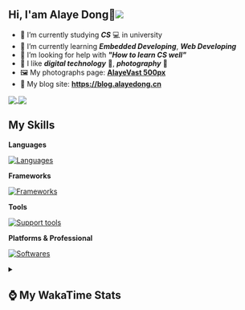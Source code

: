 ## Hi, **I'am Alaye Dong**👋<img src="https://visitor-badge.laobi.icu/badge?page_id=Alaye-Dong.Alaye-Dong"/>

- 📖 I’m currently studying ***CS*** 💻 in university
- 🌱 I’m currently learning ***Embedded Developing***, ***Web Developing***
- 🤔 I’m looking for help with ***"How to learn CS well"***
- 🤩 I like ***digital technology*** 📱, ***photography*** 📸
- 🖼️ My photographs page: **[AlayeVast 500px](https://500px.com.cn/AlayeVast)**
- 📰 My blog site: **https://blog.alayedong.cn**

<!--
[![Alaye's GitHub stats](https://github-readme-stats.vercel.app/api?username=Alaye-Dong&custom_title=Alaye%20Dong`s%20GitHub%20stats&show_icons=true&rank_icon=percentile&theme=transparent&include_all_commits=true&count_private=true)](https://github.com/anuraghazra/github-readme-stats) 
[![Top Langs](https://github-readme-stats.vercel.app/api/top-langs/?username=Alaye-Dong\&layout=compact&theme=transparent)](https://github.com/anuraghazra/github-readme-stats)
-->
<a href="https://github.com/anuraghazra/github-readme-stats">
  <img height=200 align="center" src="https://github-readme-stats.vercel.app/api?username=Alaye-Dong&custom_title=Alaye%20Dong`s%20GitHub%20stats&show_icons=true&rank_icon=percentile&theme=transparent&include_all_commits=true&count_private=true" />
</a>
<a href="https://github.com/anuraghazra/convoychat">
  <img height=200 align="center" src="https://github-readme-stats.vercel.app/api/top-langs/?username=Alaye-Dong&layout=compact&theme=transparent&include_all_commits=true&count_private=true&langs_count=8&card_width=300" />
</a>

## My Skills

**Languages**

[![Languages](https://go-skill-icons.vercel.app/api/icons?i=c,java,html,css,js,ts,py,dart&perline=15)](https://github.com/LelouchFR/skill-icons)

**Frameworks**

[![Frameworks](https://go-skill-icons.vercel.app/api/icons?i=arduino,platformio,spring,vue,nuxt,astro,tailwindcss,flutter&perline=15)](https://github.com/LelouchFR/skill-icons)

**Tools**

[![Support tools](https://go-skill-icons.vercel.app/api/icons?i=git,pnpm,vite,vitepress,pinia,anaconda,docker,nginx,mysql,redis&perline=15)](https://github.com/LelouchFR/skill-icons)

**Platforms & Professional**

[![Softwares](https://go-skill-icons.vercel.app/api/icons?i=windows,androidstudio,vscode,idea,pycharm,webstorm,ps,lr,davinci,canva,github,vercel&perline=15)](https://github.com/LelouchFR/skill-icons)

<details>	
  <summary><h2> ⌚ My WakaTime Stats </b></summary>

<!--START_SECTION:waka-->
![Code Time](http://img.shields.io/badge/Code%20Time-605%20hrs%2057%20mins-blue)

![Profile Views](http://img.shields.io/badge/Profile%20Views-0-blue)

![Lines of code](https://img.shields.io/badge/From%20Hello%20World%20I%27ve%20Written-1.1%20million%20lines%20of%20code-blue)

**🐱 My GitHub Data** 

> 📦 133.2 kB Used in GitHub's Storage 
 > 
> 🏆 362 Contributions in the Year 2025
 > 
> 🚫 Not Opted to Hire
 > 
> 📜 33 Public Repositories 
 > 
> 🔑 6 Private Repositories 
 > 
**I'm a Night 🦉** 

```text
🌞 Morning                141 commits         ██░░░░░░░░░░░░░░░░░░░░░░░   08.03 % 
🌆 Daytime                541 commits         ████████░░░░░░░░░░░░░░░░░   30.81 % 
🌃 Evening                740 commits         ███████████░░░░░░░░░░░░░░   42.14 % 
🌙 Night                  334 commits         █████░░░░░░░░░░░░░░░░░░░░   19.02 % 
```
📅 **I'm Most Productive on Monday** 

```text
Monday                   288 commits         ████░░░░░░░░░░░░░░░░░░░░░   16.40 % 
Tuesday                  272 commits         ████░░░░░░░░░░░░░░░░░░░░░   15.49 % 
Wednesday                237 commits         ███░░░░░░░░░░░░░░░░░░░░░░   13.50 % 
Thursday                 286 commits         ████░░░░░░░░░░░░░░░░░░░░░   16.29 % 
Friday                   238 commits         ███░░░░░░░░░░░░░░░░░░░░░░   13.55 % 
Saturday                 190 commits         ███░░░░░░░░░░░░░░░░░░░░░░   10.82 % 
Sunday                   245 commits         ███░░░░░░░░░░░░░░░░░░░░░░   13.95 % 
```


📊 **This Week I Spent My Time On** 

```text
💬 Programming Languages: 
Vue.js                   4 hrs 12 mins       ██████░░░░░░░░░░░░░░░░░░░   23.91 % 
Java                     3 hrs 42 mins       █████░░░░░░░░░░░░░░░░░░░░   21.10 % 
TypeScript               3 hrs 23 mins       █████░░░░░░░░░░░░░░░░░░░░   19.32 % 
XML                      2 hrs 26 mins       ███░░░░░░░░░░░░░░░░░░░░░░   13.85 % 
Markdown                 1 hr 27 mins        ██░░░░░░░░░░░░░░░░░░░░░░░   08.33 % 

🔥 Editors: 
VS Code                  9 hrs 41 mins       ██████████████░░░░░░░░░░░   55.04 % 
IntelliJ IDEA            7 hrs 54 mins       ███████████░░░░░░░░░░░░░░   44.96 % 

🐱‍💻 Projects: 
ruoyi-plus-soybean       5 hrs 30 mins       ████████░░░░░░░░░░░░░░░░░   31.33 % 
RuoYi-Vue-Plus-Agri-Demo 4 hrs 54 mins       ███████░░░░░░░░░░░░░░░░░░   27.94 % 
JXUT-BST-IO-VitePress-For2 hrs 54 mins       ████░░░░░░░░░░░░░░░░░░░░░   16.56 % 
spring-ai-alibaba-example1 hr 10 mins        ██░░░░░░░░░░░░░░░░░░░░░░░   06.73 % 
yu-ai-agent              1 hr 9 mins         ██░░░░░░░░░░░░░░░░░░░░░░░   06.59 % 
```

**I Mostly Code in Java** 

```text
Java                     8 repos             █████░░░░░░░░░░░░░░░░░░░░   19.51 % 
TypeScript               7 repos             ████░░░░░░░░░░░░░░░░░░░░░   17.07 % 
Vue                      2 repos             █░░░░░░░░░░░░░░░░░░░░░░░░   04.88 % 
Dart                     1 repo              █░░░░░░░░░░░░░░░░░░░░░░░░   02.44 % 
Jupyter Notebook         1 repo              █░░░░░░░░░░░░░░░░░░░░░░░░   02.44 % 
```



**Timeline**

![Lines of Code chart](https://raw.githubusercontent.com/Alaye-Dong/Alaye-Dong/main/assets/bar_graph.png)


 Last Updated on 17/09/2025 18:49:11 UTC
<!--END_SECTION:waka-->

</details>
